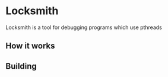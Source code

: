 # Locksmith
Locksmith is a tool for debugging programs which use pthreads

## How it works

## Building
